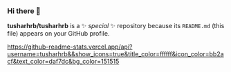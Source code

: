 ### Hi there 👋


**tusharhrb/tusharhrb** is a ✨ _special_ ✨ repository because its `README.md` (this file) appears on your GitHub profile.

<!-- Here are some ideas to get you started: -->

<!-- - 🔭 I’m currently working on ...
- 🌱 I’m currently learning ...
- 👯 I’m looking to collaborate on ...
- 🤔 I’m looking for help with ...
- 💬 Ask me about ...
- 📫 How to reach me: ...
- 😄 Pronouns: ...
- ⚡ Fun fact: ... -->

https://github-readme-stats.vercel.app/api?username=tusharhrb&&show_icons=true&title_color=ffffff&icon_color=bb2acf&text_color=daf7dc&bg_color=151515
